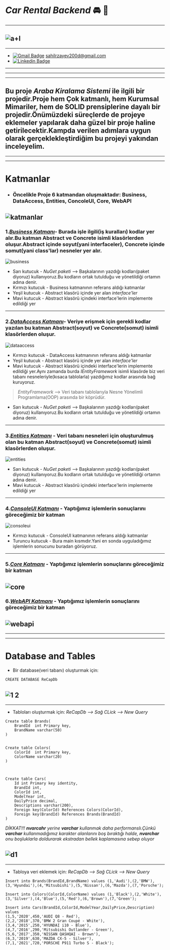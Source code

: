 # *Car Rental Backend* :oncoming_automobile: :key:
---
![a+l](https://user-images.githubusercontent.com/58303745/115148240-bf865d00-a06f-11eb-8b97-ef5cfe732973.png)
---
---
- [![Gmail Badge](https://img.shields.io/badge/Gmail-D14836?style=for-the-badge&logo=gmail&logoColor=white)]() sahilrzayev200d@gmail.com
- [![Linkedin Badge](https://img.shields.io/badge/sahilrzayev-follow%20on%20linkedin-blue?style=for-the-badge&logo=linkedin)](https://www.linkedin.com/in/sahilrzayev)
---
---
---
**Bu proje _Araba Kiralama Sistemi_ ile ilgili bir projedir.Proje hem Çok katmanlı, hem Kurumsal Mimariler, hem de SOLID prensiplerine dayalı bir projedir.Önümüzdeki süreçlerde de projeye eklemeler yapılarak daha güzel bir proje haline getirilecektir.Kampda verilen adımlara uygun olarak gerçeklekleştirdiğim bu projeyi yakından inceleyelim.**
---
---
---

# Katmanlar
* ### Öncelikle Proje 6 katmandan oluşmaktadır: Business, DataAccess, Entities, ConcoleUI, Core, WebAPI
![katmanlar](https://user-images.githubusercontent.com/58303745/115146995-0bce9e80-a06a-11eb-9373-54860d150a44.jpg)
---
### 1.<a href="https://github.com/rzayevsahil/ReCapProject/tree/master/Business" target="blank">_Business Katmanı_</a>- Burada işle ilgili(iş kuralları) kodlar yer alır.Bu katman Abstract ve Concrete isimli klasörlerden oluşur.Abstract içinde soyut(yani interfaceler), Concrete içinde somut(yani class'lar) nesneler yer alır.

![business](https://user-images.githubusercontent.com/58303745/115147010-17ba6080-a06a-11eb-8fd3-8518254dfef7.png)
* Sarı kutucuk - *NuGet paketi* --> Başkalarının yazdığı kodları(paket diyoruz) kullanıyoruz.Bu kodların ortak tutulduğu ve yönetildiği ortamın adına denir.
* Kırmızı kutucuk - Business katmanının referans aldığı katmanlar
* Yeşil kutucuk - Abstract klasörü içinde yer alan _interface'ler_
* Mavi kutucuk - Abstract klasörü içindeki interface'lerin implemente edildiği yer
---
### 2.<a href="https://github.com/rzayevsahil/ReCapProject/tree/master/DataAccess" target="blank">_DataAccess Katmanı_</a>- Veriye erişmek için gerekli kodlar yazılan bu katman Abstract(soyut) ve Concrete(somut) isimli klasörlerden oluşur.

![dataaccess](https://user-images.githubusercontent.com/58303745/115146973-f8233800-a069-11eb-82f1-4752640737db.png)
* Kırmızı kutucuk - DataAccess katmanının referans aldığı katmanlar
* Yeşil kutucuk - Abstract klasörü içinde yer alan _interface'ler_
* Mavi kutucuk - Abstract klasörü içindeki interface'lerin implemente edildiği yer.Aynı zamanda burda _IEntityFramework_ isimli klasörde biz veri tabanı nesneleriyle(kısaca tablolarla) yazdığımız kodlar arasında bağ kuruyoruz. 
> _EntityFramework_ --> Veri tabanı tablolarıyla Nesne Yönelimli Programlama(OOP) arasında bir köprüdür.
* Sarı kutucuk - *NuGet paketi* --> Başkalarının yazdığı kodları(paket diyoruz) kullanıyoruz.Bu kodların ortak tutulduğu ve yönetildiği ortamın adına denir. 
---
### 3.<a href="https://github.com/rzayevsahil/ReCapProject/tree/master/Entities" target="blank">_Entities Katmanı_</a> - Veri tabanı nesneleri için oluşturulmuş olan bu katman Abstract(soyut) ve Concrete(somut) isimli klasörlerden oluşur.
![entities](https://user-images.githubusercontent.com/58303745/115147407-e04cb380-a06b-11eb-9a47-6df5a980714f.png)
* Sarı kutucuk - *NuGet paketi* --> Başkalarının yazdığı kodları(paket diyoruz) kullanıyoruz.Bu kodların ortak tutulduğu ve yönetildiği ortamın adına denir. 
* Mavi kutucuk - Abstract klasörü içindeki interface'lerin implemente edildiği yer
---
### 4.<a href="https://github.com/rzayevsahil/ReCapProject/tree/master/ConsoleUI" target="blank">_ConsoleUI Katmanı_</a> - Yaptığımız işlemlerin sonuçlarını göreceğimiz bir katman
![consoleui](https://user-images.githubusercontent.com/58303745/115147011-1852f700-a06a-11eb-988e-51fc72e20ef9.png)
* Kırmızı kutucuk - ConsoleUI katmanının referans aldığı katmanlar
* Turuncu kutucuk - Bura main kısmıdır.Yani en sonda uyguladığımız işlemlerin sonucunu buradan görüyoruz.
---
### 5.<a href="https://github.com/rzayevsahil/ReCapProject/tree/master/Core" target="blank">_Core Katmanı_</a> - Yaptığımız işlemlerin sonuçlarını göreceğimiz bir katman
![core](https://user-images.githubusercontent.com/58303745/115147012-18eb8d80-a06a-11eb-9c94-ccb7fe4f67bd.jpg)
---
### 6.<a href="https://github.com/rzayevsahil/ReCapProject/tree/master/_WebAPI" target="blank">_WebAPI Katmanı_</a> - Yaptığımız işlemlerin sonuçlarını göreceğimiz bir katman
![webapi](https://user-images.githubusercontent.com/58303745/115147008-14bf7000-a06a-11eb-9adb-e7375dc23bc3.jpg)
---
---
---
# Database and Tables
* Bir database(veri tabanı) oluşturmak için:
```
CREATE DATABASE ReCapDb
```
![1 2](https://user-images.githubusercontent.com/58303745/107301788-9a84d500-6a95-11eb-9104-823c84c307bb.jpg)
---
---

* Tabloları oluşturmak için: 
_ReCapDb --> Sağ CLick --> New Query_
```
Create table Brands(
	BrandId	 int Primary key,
	BrandName varchar(50)
)


Create table Colors(
	ColorId	 int Primary key,
	ColorName varchar(20)
)



Create table Cars(
	Id int Primary key identity,
	BrandId int,
	ColorId int,
	ModelYear int,
	DailyPrice decimal,
	Descriptions varchar(200),
	Foreign key(ColorId) References Colors(ColorId),
	Foreign key(BrandId) References Brands(BrandId)
)
```

_DİKKAT!!! **nvarcahr** yerine **varchar** kullanmak daha performanslı.Çünkü **varchar** kullanmadığımız karakter alanlarını boş bıraktığı halde, **nvarchar** onu boşluklarla doldurarak ekstradan bellek kaplamasına sebep oluyor_

![d1](https://user-images.githubusercontent.com/58303745/107303009-aec9d180-6a97-11eb-844d-0654e9d87005.jpg)
---
--- 
* Tabloya veri eklemek için: 
_ReCapDb --> Sağ CLick --> New Query_
```
Insert into Brands(BrandId,BrandName) values (1,'Audi'),(2,'BMW'),(3,'Hyundai'),(4,'Mitsubishi'),(5,'Nissan'),(6,'Mazda'),(7,'Porsche');

Insert into Colors(ColorId,ColorName) values (1,'Black'),(2,'White'),(3,'Silver'),(4,'Blue'),(5,'Red'),(6,'Brown'),(7,'Green');

Insert into Cars(BrandId,ColorId,ModelYear,DailyPrice,Description) values
(1,5,'2020',450,'AUDI Q8 - Red'),
(2,2,'2018',370,'BMW 2 Gran Coupé - White'),
(3,4,'2015',250,'HYUNDAI i10 - Blue'),
(4,7,'2016',290,'Mitsubishi Outlander - Green'),
(5,6,'2017',350,'NISSAN QASHQAI - Brown'),
(6,3,'2019',630,'MAZDA CX-5 - Silver'),
(7,1,'2021',720,'PORSCHE P911 Turbo S - Black');
```








